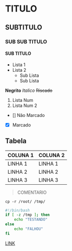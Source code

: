 TITULO
======

SUBTITULO
---------

### SUB SUB TITULO

#### SUB TITULO

* Lista 1
* Lista 2
  - Sub Lista
  - Sub Lista

**Negrito** _Italico_ ~~Riscado~~

1. Lista Num
2. Lista Num 2

* [] Não Marcado
* [x] Marcado

Tabela
------

COLUNA 1 | COLUNA 2
---------|---------
LINHA 1  | LINHA 1
LINHA 2  | LINHA 2
LINHA 3  | LINHA 3

> COMENTARIO

`cp -r /root/ /tmp/`

```bash
#!/bin/bash
if [ -z /tmp ]; then
	echo "TESTANDO"
else
	echo "FALHOU"
fi
```

[LINK](google.com.br)


